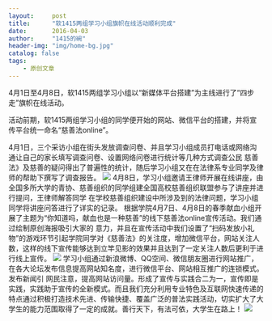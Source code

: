 ```yaml
---
layout:     post
title:      "软1415两组学习小组旗帜在线活动顺利完成"
date:       2016-04-03
author:     "1415的碗"
header-img: "img/home-bg.jpg"
catalog: false 
tags:
    - 原创文章
---
```


   4月1日至4月8日，软1415两组学习小组以“新媒体平台搭建”为主线进行了“四步走”旗帜在线活动。

   活动前期，软1415两组学习小组的同学便开始的网站、微信平台的搭建，并将宣传平台统一命名“慈善法online”。

   4月1日，三个采访小组在街头发放调查问卷、并且学习小组成员打电话或网络沟通让自己的家长填写调查问卷、设置网络问卷进行统计等几种方式调查公民
慈善法》及慈善的疑问得出了普遍性的统计，随后学习小组又在在法律系专业同学及律师的帮助下撰写了调查报告。
<img src="http://ssdut1415.github.io/img/about-1.jpg">
   4月8日，学习小组邀请王律师开展在线讲座，由全国多所大学的青协、慈善组织的同学组建全国高校慈善组织联盟参与了讲座并进行提问，王律师解答同学
在学校慈善组织建设中所涉及到的法律问题，学习小组同学将讲座问答进行了详实的记录。
   根据学院4月7日、4月8日的春季献血小组开展了主题为“你知道吗，献血也是一种慈善”的线下慈善法online宣传活动。我们通过绘制原创海报吸引大家的
意力，并且在宣传活动中我们设置了“扫码发放小礼物”的游戏环节引起学院同学对《慈善法》的关注度，增加微信平台，网站关注人数，这样的线下宣传能够达到立竿见影的效果并且达到了一定关注人数后更利于进行线上宣传。
<img src="http://ssdut1415.github.io/img/about-2.jpg">
   学习小组通过新浪微博、QQ空间、微信朋友圈进行网站推广，在各大论坛发布信息提高网站知名度，进行微信平台、网站相互推广的连锁模式。发布新闻引
网民注意，提高网站访问量。形成了宣传与实践合二为一，宣传即是实践，实践助于宣传的全新模式。而且我们充分利用专业特色及互联网快速传递的特点通过积极打造技术先进、传输快捷、覆盖广泛的普法实践活动，切实扩大了大学生的能力范围取得了一定的成就。善行天下，有法可依，大学生在路上！
<img src="http://ssdut1415.github.io/img/about-3.jpg">
